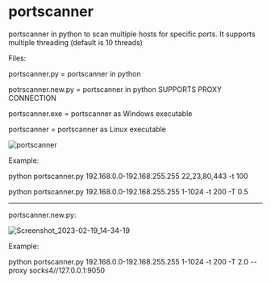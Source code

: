 # portscanner
portscanner in python to scan multiple hosts for specific ports.
It supports multiple threading (default is 10 threads)

Files:

portscanner.py = portscanner in python

potrscanner.new.py = portscanner in python SUPPORTS PROXY CONNECTION

portscanner.exe = portscanner as Windows executable

portscanner = portscanner as Linux executable

![portscanner](https://user-images.githubusercontent.com/121404035/219865746-b3d634e7-47f5-4e8f-a490-244c69cb460c.png)


Example:

python portscanner.py 192.168.0.0-192.168.255.255 22,23,80,443 -t 100

python portscanner.py 192.168.0.0-192.168.255.255 1-1024 -t 200 -T 0.5

--------------------------------------------------------------------------------

portscanner.new.py:

![Screenshot_2023-02-19_14-34-19](https://user-images.githubusercontent.com/121404035/219952199-5bea0213-da70-4d96-9f86-30455eb4eb27.png)

Example:

python portscanner.py 192.168.0.0-192.168.255.255 1-1024 -t 200 -T 2.0 --proxy socks4//127.0.0.1:9050

